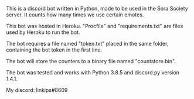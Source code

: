 This is a discord bot written in Python, made to be used in the Sora Society server. It counts how many times we use certain emotes.

This bot was hosted in Heroku. "Procfile" and "requirements.txt" are files used by Heroku to run the bot.

The bot requires a file named "token.txt" placed in the same folder, containing the bot token in the first line.

The bot will store the counters to a binary file named "countstore.bin".

The bot was tested and works with Python 3.8.5 and discord.py version 1.4.1.

My discord: linkips#8609
